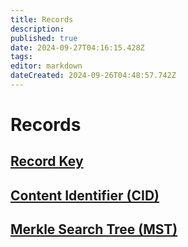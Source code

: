 ```yaml
---
title: Records
description: 
published: true
date: 2024-09-27T04:16:15.428Z
tags: 
editor: markdown
dateCreated: 2024-09-26T04:48:57.742Z
---
```


# Records

## [Record Key](/AT_Protocol/Core_Components/Personal_Data_Server/Personal_Data_Repositories/Records/Record_Key)

## [Content Identifier (CID)](/AT_Protocol/Core_Components/Personal_Data_Server/Personal_Data_Repositories/Records/Content_Identifier_(CID))

## [Merkle Search Tree (MST)](/AT_Protocol/Core_Components/Personal_Data_Server/Personal_Data_Repositories/Records/Merkle_Search_Tree_MST)